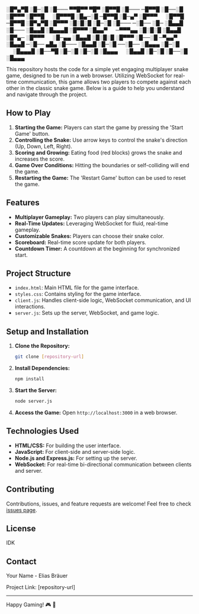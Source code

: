 

░█▀▄▀█ ░█─░█ ░█─── ▀▀█▀▀ ▀█▀ ░█▀▀█ ░█─── ─█▀▀█ ░█──░█ ░█▀▀▀ ░█▀▀█ 　 ░█▀▀▀█ ░█▄─░█ ─█▀▀█ ░█─▄▀ ░█▀▀▀ 　 ░█▀▀█ ─█▀▀█ ░█▀▄▀█ ░█▀▀▀ 
░█░█░█ ░█─░█ ░█─── ─░█── ░█─ ░█▄▄█ ░█─── ░█▄▄█ ░█▄▄▄█ ░█▀▀▀ ░█▄▄▀ 　 ─▀▀▀▄▄ ░█░█░█ ░█▄▄█ ░█▀▄─ ░█▀▀▀ 　 ░█─▄▄ ░█▄▄█ ░█░█░█ ░█▀▀▀ 
░█──░█ ─▀▄▄▀ ░█▄▄█ ─░█── ▄█▄ ░█─── ░█▄▄█ ░█─░█ ──░█── ░█▄▄▄ ░█─░█ 　 ░█▄▄▄█ ░█──▀█ ░█─░█ ░█─░█ ░█▄▄▄ 　 ░█▄▄█ ░█─░█ ░█──░█ ░█▄▄▄

This repository hosts the code for a simple yet engaging multiplayer snake game, designed to be run in a web browser. Utilizing WebSocket for real-time communication, this game allows two players to compete against each other in the classic snake game. Below is a guide to help you understand and navigate through the project.

## How to Play

1. **Starting the Game:** Players can start the game by pressing the 'Start Game' button.
2. **Controlling the Snake:** Use arrow keys to control the snake's direction (Up, Down, Left, Right).
3. **Scoring and Growing:** Eating food (red blocks) grows the snake and increases the score.
4. **Game Over Conditions:** Hitting the boundaries or self-colliding will end the game.
5. **Restarting the Game:** The 'Restart Game' button can be used to reset the game.

## Features

- **Multiplayer Gameplay:** Two players can play simultaneously.
- **Real-Time Updates:** Leveraging WebSocket for fluid, real-time gameplay.
- **Customizable Snakes:** Players can choose their snake color.
- **Scoreboard:** Real-time score update for both players.
- **Countdown Timer:** A countdown at the beginning for synchronized start.

## Project Structure

- `index.html`: Main HTML file for the game interface.
- `styles.css`: Contains styling for the game interface.
- `client.js`: Handles client-side logic, WebSocket communication, and UI interactions.
- `server.js`: Sets up the server, WebSocket, and game logic.

## Setup and Installation

1. **Clone the Repository:**
   ```bash
   git clone [repository-url]
   ```
2. **Install Dependencies:**
   ```bash
   npm install
   ```
3. **Start the Server:**
   ```bash
   node server.js
   ```
4. **Access the Game:**
   Open `http://localhost:3000` in a web browser.

## Technologies Used

- **HTML/CSS:** For building the user interface.
- **JavaScript:** For client-side and server-side logic.
- **Node.js and Express.js:** For setting up the server.
- **WebSocket:** For real-time bi-directional communication between clients and server.

## Contributing

Contributions, issues, and feature requests are welcome! Feel free to check [issues page](link-to-issues-page).

## License

IDK

## Contact

Your Name - Elias Bräuer

Project Link: [repository-url]

---

Happy Gaming! 🎮 🌟
